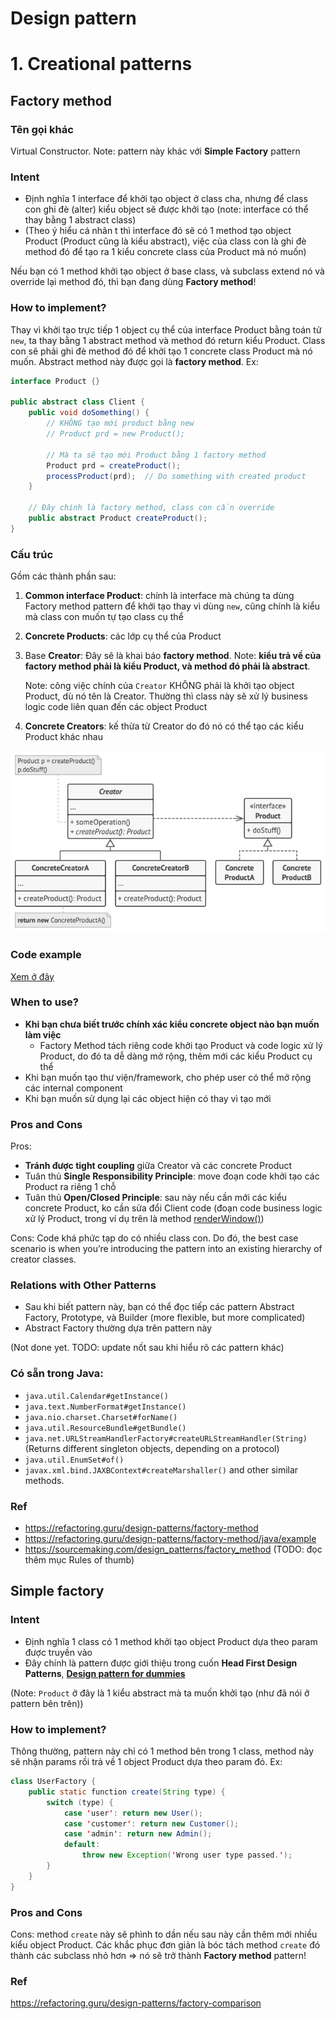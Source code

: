 # Design pattern

# 1. Creational patterns

## Factory method

### Tên gọi khác

Virtual Constructor. Note: pattern này khác với **Simple Factory** pattern

### Intent

- Định nghĩa 1 interface để khởi tạo object ở class cha, nhưng để class con ghi đè (alter) kiểu object sẽ được khởi tạo (note: interface có thể thay bằng 1 abstract class)
- (Theo ý hiểu cá nhân t thì interface đó sẽ có 1 method tạo object Product (Product cũng là kiểu abstract), việc của class con là ghi đè method đó để tạo ra 1 kiểu concrete class của Product mà nó muốn)

Nếu bạn có 1 method khởi tạo object ở base class, và subclass extend nó và override lại method đó, thì bạn đang dùng **Factory method**!

### How to implement?

Thay vì khởi tạo trực tiếp 1 object cụ thể của interface Product bằng toán tử `new`, ta thay bằng 1 abstract method và method đó return kiểu Product. Class con sẽ phải ghi đè method đó để khởi tạo 1 concrete class Product mà nó muốn. Abstract method này được gọi là **factory method**. Ex:

```java
interface Product {}

public abstract class Client {
    public void doSomething() {
        // KHÔNG tạo mới product bằng new
        // Product prd = new Product();

        // Mà ta sẽ tạo mới Product bằng 1 factory method
        Product prd = createProduct();
        processProduct(prd);  // Do something with created product
    }

    // Đây chính là factory method, class con cần override
    public abstract Product createProduct();
}
```

### Cấu trúc

Gồm các thành phần sau:

1. **Common interface Product**: chính là interface mà chúng ta dùng Factory method pattern để khởi tạo thay vì dùng `new`, cũng chính là kiểu mà class con muốn tự tạo class cụ thể
2. **Concrete Products**: các lớp cụ thể của Product
3. Base **Creator**: Đây sẽ là khai báo **factory method**. Note: **kiểu trả về của factory method phải là kiểu Product, và method đó phải là abstract**.

   Note: công việc chính của `Creator` KHÔNG phải là khởi tạo object Product, dù nó tên là Creator. Thường thì class này sẽ xử lý business logic code liên quan đến các object Product

4. **Concrete Creators**: kế thừa từ Creator do đó nó có thể tạo các kiểu Product khác nhau

![](./creational/factory_method/factory-method-structure.png)

### Code example

[Xem ở đây](./creational/factory_method/refactoringguru/ex1_ui_elements/)

### When to use?

- **Khi bạn chưa biết trước chính xác kiểu concrete object nào bạn muốn làm việc**
  - Factory Method tách riêng code khởi tạo Product và code logic xử lý Product, do đó ta dễ dàng mở rộng, thêm mới các kiểu Product cụ thể
- Khi bạn muốn tạo thư viện/framework, cho phép user có thể mở rộng các internal component
- Khi bạn muốn sử dụng lại các object hiện có thay vì tạo mới

### Pros and Cons

Pros:

- **Tránh được tight coupling** giữa Creator và các concrete Product
- Tuân thủ **Single Responsibility Principle**: move đoạn code khởi tạo các Product ra riêng 1 chỗ
- Tuân thủ **Open/Closed Principle**: sau này nếu cần mới các kiểu concrete Product, ko cần sửa đổi Client code (đoạn code business logic xử lý Product, trong ví dụ trên là method [renderWindow()](./creational/factory_method/refactoringguru/ex1_ui_elements/Dialog.java))

Cons: Code khá phức tạp do có nhiều class con. Do đó, the best case scenario is when you’re introducing the pattern into an existing hierarchy of creator classes.

### Relations with Other Patterns

- Sau khi biết pattern này, bạn có thể đọc tiếp các pattern Abstract Factory, Prototype, và Builder (more flexible, but more complicated)
- Abstract Factory thường dựa trên pattern này

(Not done yet. TODO: update nốt sau khi hiểu rõ các pattern khác)

### Có sẵn trong Java:

- `java.util.Calendar#getInstance()`
- `java.text.NumberFormat#getInstance()`
- `java.nio.charset.Charset#forName()`
- `java.util.ResourceBundle#getBundle()`
- `java.net.URLStreamHandlerFactory#createURLStreamHandler(String)` (Returns different singleton objects, depending on a protocol)
- `java.util.EnumSet#of()`
- `javax.xml.bind.JAXBContext#createMarshaller()` and other similar methods.

### Ref

- https://refactoring.guru/design-patterns/factory-method
- https://refactoring.guru/design-patterns/factory-method/java/example
- https://sourcemaking.com/design_patterns/factory_method (TODO: đọc thêm mục Rules of thumb)

## Simple factory

### Intent

- Định nghĩa 1 class có 1 method khởi tạo object Product dựa theo param được truyền vào
- Đây chính là pattern được giới thiệu trong cuốn **Head First Design Patterns**, [**Design pattern for dummies**](../dp_for_dummies/README.md#factory-pattern-definition)

(Note: `Product` ở đây là 1 kiểu abstract mà ta muốn khởi tạo (như đã nói ở pattern bên trên))

### How to implement?

Thông thường, pattern này chỉ có 1 method bên trong 1 class, method này sẽ nhận params rồi trả về 1 object Product dựa theo param đó. Ex:

```java
class UserFactory {
    public static function create(String type) {
        switch (type) {
            case 'user': return new User();
            case 'customer': return new Customer();
            case 'admin': return new Admin();
            default:
                throw new Exception('Wrong user type passed.');
        }
    }
}
```

### Pros and Cons

Cons: method `create` này sẽ phình to dần nếu sau này cần thêm mới nhiều kiểu object Product. Các khắc phục đơn giản là bóc tách method `create` đó thành các subclass nhỏ hơn => nó sẽ trở thành **Factory method** pattern!

### Ref

https://refactoring.guru/design-patterns/factory-comparison
